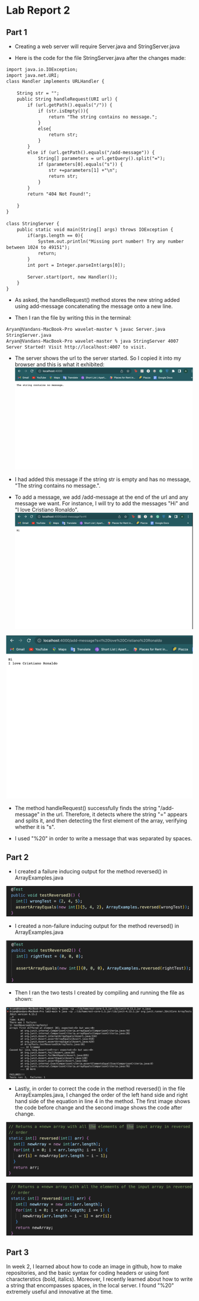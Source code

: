 # **Lab Report 2**
## Part 1

* Creating a web server will require Server.java and StringServer.java

* Here is the code for the file StringServer.java after the changes made:

```
import java.io.IOException;
import java.net.URI;
class Handler implements URLHandler {

    String str = "";
    public String handleRequest(URI url) {
        if (url.getPath().equals("/")) {
            if (str.isEmpty()){
                return "The string contains no message.";
            }
            else{
                return str;
            }
        }
        else if (url.getPath().equals("/add-message")) {
            String[] parameters = url.getQuery().split("=");
            if (parameters[0].equals("s")) {
                str +=parameters[1] +"\n";
                return str;
            }
        } 
        return "404 Not Found!";
        
    }
}

class StringServer {
    public static void main(String[] args) throws IOException {
        if(args.length == 0){
            System.out.println("Missing port number! Try any number between 1024 to 49151");
            return;
        }
        int port = Integer.parseInt(args[0]);

        Server.start(port, new Handler());
    }
}
```

* As asked, the handleRequest() method stores the new string added using add-message concatenating the message onto a new line.

* Then I ran the file by writing this in the terminal:

```
Aryan@Vandans-MacBook-Pro wavelet-master % javac Server.java StringServer.java
Aryan@Vandans-MacBook-Pro wavelet-master % java StringServer 4007
Server Started! Visit http://localhost:4007 to visit.
```

* The server shows the url to the server started. So I copied it into my browser and this is what it exhibited:
![image](/cse15llab2h.png)

* I had added this message if the string str is empty and has no message, "The string contains no message.".

* To add a message, we add /add-message at the end of the url and any message we want. For instance, I will try to add the messages "Hi" and "I love Cristiano Ronaldo".
![image](/cse15llab2i.png)

![image](/cse15llab2j.png)

* The method handleRequest() successfully finds the string "/add-message" in the url. Therefore, it detects where the string "=" appears and splits it, and then detecting the first element of the array, verifying whether it is "s".

* I used "%20" in order to write a message that was separated by spaces.


## Part 2

* I created a failure inducing output for the method reversed() in ArrayExamples.java

![image](/cse15llab2a.png)

* I created a non-failure inducing output for the method reversed() in ArrayExamples.java

![image](/cse15llab2b.png)

* Then I ran the two tests I created by compiling and running the file as shown:

![image](/cse15llab2c.png)

* Lastly, in order to correct the code in the method reversed() in the file ArrayExamples.java, I changed the order of the left hand side and right hand side of the equation in line 4 in the method. The first image shows the code before change and the second image shows the code after change.

![image](/cse15llab2d.png)

![image](/cse15llab2e.png)

## Part 3

In week 2, I learned about how to code an image in github, how to make repositories, and the basic syntax for coding headers or using font characterstics (bold, italics). Moreover, I recently learned about how to write a string that encompasses spaces, in the local server. I found "%20" extremely useful and innovative at the time.



